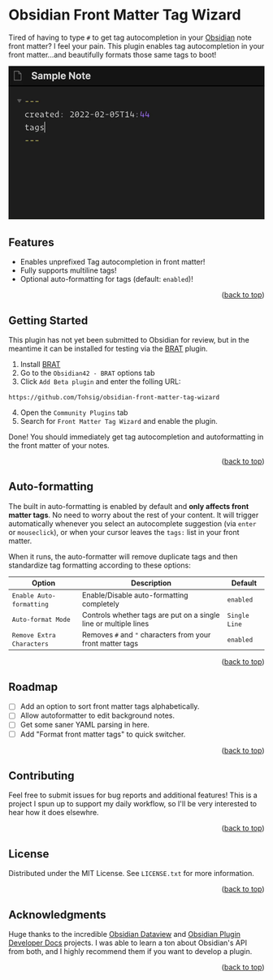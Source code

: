 # Obsidian Front Matter Tag Wizard

Tired of having to type `#` to get tag autocompletion in your [Obsidian](https://obsidian.md/) note front matter? I feel your pain. This plugin enables tag autocompletion in your front matter...and beautifully formats those same tags to boot!

![](single-line-demo.gif)

## Features

- Enables unprefixed Tag autocompletion in front matter!
- Fully supports multiline tags!
- Optional auto-formatting for tags (default: `enabled`)!

<p align="right">(<a href="#top">back to top</a>)</p>

## Getting Started

This plugin has not yet been submitted to Obsidian for review, but in the meantime it can be installed for testing via the [BRAT](https://github.com/TfTHacker/obsidian42-brat) plugin. 

1. Install [BRAT](https://github.com/TfTHacker/obsidian42-brat)
2. Go to the `Obsidian42 - BRAT` options tab
3. Click `Add Beta plugin` and enter the folling URL:
```
https://github.com/Tohsig/obsidian-front-matter-tag-wizard
```
4. Open the `Community Plugins` tab
5. Search for `Front Matter Tag Wizard` and enable the plugin.

Done! You should immediately get tag autocompletion and autoformatting in the front matter of your notes.

<p align="right">(<a href="#top">back to top</a>)</p>

## Auto-formatting
The built in auto-formatting is enabled by default and **only affects front matter tags**. No need to worry about the rest of your content. It will trigger automatically whenever you select an autocomplete suggestion (via `enter` or `mouseclick`), or when your cursor leaves the `tags:` list in your front matter.

When it runs, the auto-formatter will remove duplicate tags and then standardize tag formatting according to these options:

| Option                    | Description                                                      | Default       | 
| ------------------------- | ---------------------------------------------------------------- | ------------- |
| `Enable Auto-formatting`  | Enable/Disable auto-formatting completely                        | `enabled`     |
| `Auto-format Mode`        | Controls whether tags are put on a single line or multiple lines | `Single Line` |
| `Remove Extra Characters` | Removes `#` and `"` characters from your front matter tags       | `enabled`     |

<p align="right">(<a href="#top">back to top</a>)</p>

## Roadmap

- [ ] Add an option to sort front matter tags alphabetically.
- [ ] Allow autoformatter to edit background notes.
- [ ] Get some saner YAML parsing in here.
- [ ] Add "Format front matter tags" to quick switcher.

<p align="right">(<a href="#top">back to top</a>)</p>

## Contributing

Feel free to submit issues for bug reports and additional features! This is a project I spun up to support my daily workflow, so I'll be very interested to hear how it does elsewhre.

<p align="right">(<a href="#top">back to top</a>)</p>

## License

Distributed under the MIT License. See `LICENSE.txt` for more information.

<p align="right">(<a href="#top">back to top</a>)</p>

## Acknowledgments

Huge thanks to the incredible [Obsidian Dataview](https://github.com/blacksmithgu/obsidian-dataview) and [Obsidian Plugin Developer Docs](https://marcus.se.net/obsidian-plugin-docs/) projects. I was able to learn a ton about Obsidian's API from both, and I highly recommend them if you want to develop a plugin.

<p align="right">(<a href="#top">back to top</a>)</p>
